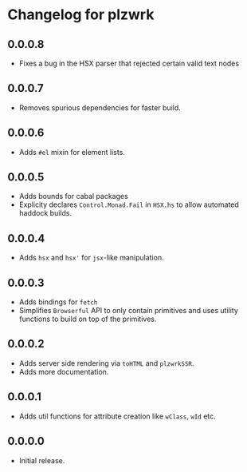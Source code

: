 # Changelog for plzwrk

## 0.0.0.8

- Fixes a bug in the HSX parser that rejected certain valid text nodes

## 0.0.0.7

- Removes spurious dependencies for faster build.

## 0.0.0.6

- Adds `#el` mixin for element lists.

## 0.0.0.5

- Adds bounds for cabal packages
- Explicity declares `Control.Monad.Fail` in `HSX.hs` to allow automated haddock builds.

## 0.0.0.4

- Adds `hsx` and `hsx'` for `jsx`-like manipulation.

## 0.0.0.3

- Adds bindings for `fetch`
- Simplifies `Browserful` API to only contain primitives and uses utility functions to build on top of the primitives.

## 0.0.0.2

- Adds server side rendering via `toHTML` and `plzwrkSSR`.
- Adds more documentation.

## 0.0.0.1

- Adds util functions for attribute creation like `wClass`, `wId` etc.

## 0.0.0.0

- Initial release.
